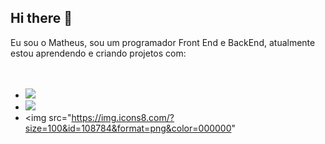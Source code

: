 ## Hi there 👋

  Eu sou o Matheus, sou um programador Front End e BackEnd, atualmente estou aprendendo e criando projetos com:
  <br/>
  <br/>
  <br/>
  - <img src="https://img.shields.io/badge/HTML5-E34F26?style=for-the-badge&logo=html5&logoColor=white"/>
  - <img src="https://img.shields.io/badge/CSS-239120?&style=for-the-badge&logo=css3&logoColor=white"/>
  - <img src="https://img.icons8.com/?size=100&id=108784&format=png&color=000000"
  
  
  
